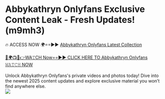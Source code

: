 # Abbykathryn Onlyfans Exclusive Content Leak - Fresh Updates! (m9mh3)

🔥 ACCESS NOW 🌍==►► <a href="https://tinyurl.com/kvy9nzfs" rel="nofollow">Abbykathryn Onlyfans Latest Collection</a>
<br><br>
[🔴🌍📺📱👉WA𝚃CH Now==►► CLICK HERE TO Abbykathryn Onlyfans 𝚆𝙰𝚃𝙲𝙷 NOW](https://tinyurl.com/kvy9nzfs)
<br><br>
Unlock Abbykathryn Onlyfans's private videos and photos today! Dive into the newest 2025 content updates and explore exclusive material you won’t find anywhere else.
<br>
<a href="https://tinyurl.com/kvy9nzfs" rel="nofollow" data-target="animated-image.originalLink"><img src="https://camo.githubusercontent.com/8a4f000d20f83aca3bf7ec5f350d767afa0574a8a352519fd8cfa583a6f93a33/68747470733a2f2f692e696d6775722e636f6d2f644a486b345a712e676966" data-canonical-src="https://i.imgur.com/dJHk4Zq.gif" style="max-width: 100%; display: inline-block;" data-target="animated-image.originalImage"></a>
<br>
